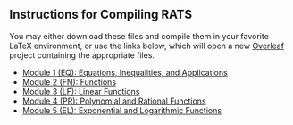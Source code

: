 ## Instructions for Compiling RATS
You may either download these files and compile them in your favorite LaTeX environment,
or use the links below, which will open a new [Overleaf](http://overleaf.com) project 
containing the appropriate files.

* [Module 1 (EQ): Equations, Inequalities, and Applications](https://www.overleaf.com/docs?snip_uri=https://github.com/TeamBasedInquiryLearning/library/raw/main/precalculus/RATS/RAT-EQ.tex)
* [Module 2 (FN): Functions](https://www.overleaf.com/docs?snip_uri=https://github.com/TeamBasedInquiryLearning/library/raw/main/precalculus/RATS/RAT-FN.tex)
* [Module 3 (LF): Linear Functions](https://www.overleaf.com/docs?snip_uri=https://github.com/TeamBasedInquiryLearning/library/raw/main/precalculus/RATS/RAT-LF.tex)
* [Module 4 (PR): Polynomial and Rational Functions](https://www.overleaf.com/docs?snip_uri[]=https://github.com/TeamBasedInquiryLearning/library/raw/main/precalculus/RATS/RAT-PR.tex&snip_uri[]=https://github.com/TeamBasedInquiryLearning/library/raw/main/precalculus/RATS/images/desmos-graph-3.png&snip_uri[]=https://github.com/TeamBasedInquiryLearning/library/raw/main/precalculus/RATS/images/desmos-graph-4.png&snip_uri[]=https://github.com/TeamBasedInquiryLearning/library/raw/main/precalculus/RATS/images/desmos-graph-5.png&snip_uri[]=https://github.com/TeamBasedInquiryLearning/library/raw/main/precalculus/RATS/images/desmos-graph-6.png)
* [Module 5 (EL): Exponential and Logarithmic Functions](https://www.overleaf.com/docs?snip_uri=https://github.com/TeamBasedInquiryLearning/library/raw/main/precalculus/RATS/RAT-EL.tex)